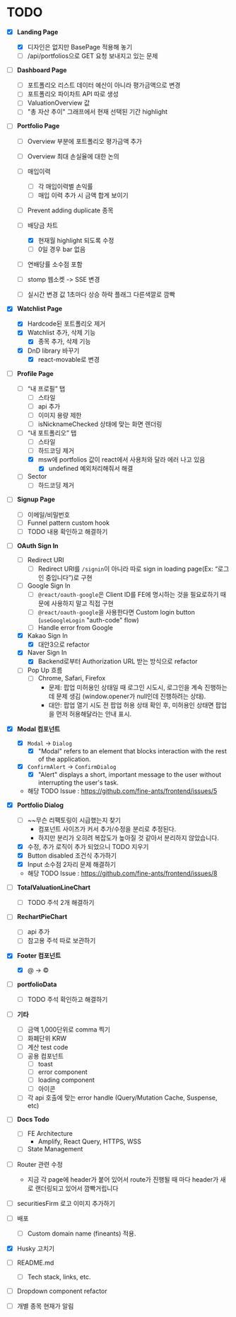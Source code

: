# TODO

- [x] **Landing Page**
	- [x] 디자인은 없지만 BasePage 적용해 놓기
	- [ ] /api/portfolios으로 GET 요청 보내지고 있는 문제

- [ ] **Dashboard Page**
	- [ ] 포트폴리오 리스트 데이터 예산이 아니라 평가금액으로 변경
	- [ ] 포트폴리오 파이차트 API 따로 생성
	- [ ] ValuationOverview 값
	- [ ] "총 자산 추이" 그래프에서 현재 선택된 기간 highlight

- [ ] **Portfolio Page**
	- [ ] Overview 부분에 포트폴리오 평가금액 추가
	- [ ] Overview 최대 손실율에 대한 논의
	- [ ] 매입이력
	    - [ ] 각 매입이력별 손익률
	    - [ ] 매입 이력 추가 시 금액 합계 보이기
	- [ ] Prevent adding duplicate 종목
	- [ ] 배당금 차트
	    - [x] 현재월 highlight 되도록 수정
	    - [ ] 0일 경우 bar 없음
	- [ ] 연배당률 소수점 포함
	- [ ] stomp 웹소켓 -> SSE 변경
	- [ ] 실시간 변경 값 1초마다 상승 하락 플래그 다른색깔로 깜빡


- [x] **Watchlist Page**
	- [x] Hardcode된 포트폴리오 제거
	- [x] Watchlist 추가, 삭제 기능
		- [x] 종목 추가, 삭제 기능
	- [x] DnD library 바꾸기
		- [x] react-movable로 변경

- [ ] **Profile Page**
	- [ ] “내 프로필” 탭
	    - [ ] 스타일
	    - [ ] api 추가
	    - [ ] 이미지 용량 제한
	    - [ ] isNicknameChecked 상태에 맞는 화면 렌더링
	- [ ] “내 포트폴리오” 탭
	    - [ ] 스타일
	    - [ ] 하드코딩 제거
	    - [x] msw에 portfolios 값이 react에서 사용처와 달라 에러 나고 있음
		    - [x] undefined 예외처리해줘서 해결
	- [ ] Sector
	    - [ ] 하드코딩 제거

- [ ] **Signup Page**
	- [ ] 이메일/비밀번호
	- [ ] Funnel pattern custom hook
	- [ ] TODO 내용 확인하고 해결하기

- [ ] **OAuth Sign In**
	- [ ] Redirect URI
	    - [ ] Redirect URI를 `/signin`이 아니라 따로 sign in loading page(Ex: “로그인 중입니다”)로 구현
	- [ ] Google Sign In
	    - [ ] `@react/oauth-google`은 Client ID를 FE에 명시하는 것을 필요로하기 때문에 사용하지 말고 직접 구현
	    - [ ] `@react/oauth-google`을 사용한다면 Custom login button (`useGoogleLogin` "auth-code" flow)
	    - [ ] Handle error from Google
	- [x] Kakao Sign In
	    - [x] 대안3으로 refactor
	- [x] Naver Sign In
		- [x] Backend로부터 Authorization URL 받는 방식으로 refactor
	- [ ] Pop Up 흐름
		- [ ] Chrome, Safari, Firefox
			- 문제: 팝업 미허용인 상태일 때 로그인 시도시, 로그인을 계속 진행하는데 문제 생김 (window.opener가 null인데 진행하려는 상태).
			- 대안: 팝업 열기 시도 전 팝업 허용 상태 확인 후, 미허용인 상태면 팝업을 먼저 허용해달라는 안내 표시.

- [x] **Modal 컴포넌트**
	- [x] `Modal` -> `Dialog`
	    - [x] "Modal" refers to an element that blocks interaction with the rest of the application.
	- [x] `ConfirmAlert` -> `ConfirmDialog`
	    - [x] "Alert" displays a short, important message to the user without interrupting the user's task.
	- 해당 TODO Issue : https://github.com/fine-ants/frontend/issues/5

- [x] **Portfolio Dialog**
	- [ ] ~~무슨 리팩토링이 시급했는지 찾기
		- 컴포넌트 사이즈가 커서 추가/수정을 분리로 추정된다.
		- 하지만 분리가 오히려 복잡도가 높아질 것 같아서 분리하지 않았습니다.
	- [x] 수정, 추가 로직이 추가 되었으니 TODO 지우기
	- [x] Button disabled 조건식 추가하기
	- [x] Input 소수점 2자리 문제 해결하기
	- 해당 TODO Issue : https://github.com/fine-ants/frontend/issues/8

- [ ] **TotalValuationLineChart**
	- [ ] TODO 주석 2개 해결하기

- [ ] **RechartPieChart**
	- [ ] api 추가
	- [ ] 참고용 주석 따로 보관하기

- [x] **Footer 컴포넌트**
	- [x] @ -> ©

- [ ] **portfolioData**
	- [ ] TODO 주석 확인하고 해결하기

- [ ] **기타**
	- [ ] 금액 1,000단위로 comma 찍기
	- [ ] 화폐단위 KRW
	- [ ] 계산 test code
	- [ ] 공용 컴포넌트
	    - [ ] toast
	    - [ ] error component
	    - [ ] loading component
	    - [ ] 아이콘
	- [ ] 각 api 호출에 맞는 error handle (Query/Mutation Cache, Suspense, etc)

- [ ] **Docs Todo**
	- [ ] FE Architecture
	    - Amplify, React Query, HTTPS, WSS
	- [ ] State Management

- [ ] Router 관련 수정
	-  지금 각 page에 header가 붙어 있어서 route가 진행될 때 마다 header가 새로 랜더링되고 있어서 깜빡거립니다
	
- [ ] securitiesFirm 로고 이미지 추가하기 

- [ ] 배포
	- [ ] Custom domain name (fineants) 적용.

- [x] Husky 고치기

- [ ] README.md
	- [ ] Tech stack, links, etc.

- [ ] Dropdown component refactor

- [ ] 개별 종목 현재가 알림